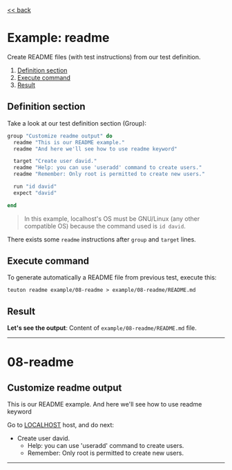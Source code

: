 [<< back](README.md)

# Example: readme

Create README files (with test instructions) from our test definition.

1. [Definition section](#definition-section)
2. [Execute command](#execute-command)
3. [Result](#result)

## Definition section

Take a look at our test definition section (Group):
```ruby
group "Customize readme output" do
  readme "This is our README example."
  readme "And here we'll see how to use readme keyword"

  target "Create user david."
  readme "Help: you can use 'useradd' command to create users."
  readme "Remember: Only root is permitted to create new users."

  run "id david"
  expect "david"

end
```

> In this example, localhost's OS must be GNU/Linux (any other compatible OS) because the command used is `id david`.

There exists some `readme` instructions after `group` and `target` lines.

## Execute command

To generate automatically a README file from previous test, execute this:

```
teuton readme example/08-readme > example/08-readme/README.md
```

## Result

**Let's see the output**: Content of `example/08-readme/README.md` file.

---
# 08-readme

## Customize readme output

This is our README example.
And here we'll see how to use readme keyword

Go to [LOCALHOST](#required-hosts) host, and do next:
* Create user david.
    * Help: you can use 'useradd' command to create users.
    * Remember: Only root is permitted to create new users.
---
